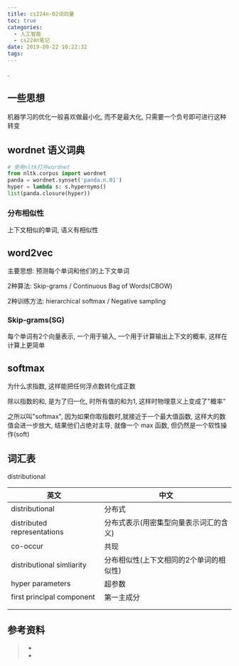 ```yaml
---
title: cs224n-02词向量
toc: true
categories:
  - 人工智能
  - cs224n笔记
date: 2019-09-22 10:22:32
tags:
---
```


.

## 一些思想

机器学习的优化一般喜欢做最小化, 而不是最大化, 只需要一个负号即可进行这种转变



## wordnet 语义词典

```python
# 使用nltk打开wordnet
from nltk.corpus import wordnet 
panda = wordnet.synset('panda.n.01')
hyper = lambda s: s.hypernyms()
list(panda.closure(hyper))    

```

### 分布相似性

上下文相似的单词, 语义有相似性



## word2vec

主要思想: 预测每个单词和他们的上下文单词

2种算法: Skip-grams  /  Continuous Bag of Words(CBOW)

2种训练方法: hierarchical softmax    /   Negative sampling

### Skip-grams(SG)

每个单词有2个向量表示, 一个用于输入, 一个用于计算输出上下文的概率, 这样在计算上更简单



## softmax

为什么求指数, 这样能把任何浮点数转化成正数

除以指数的和, 是为了归一化, 时所有值的和为1, 这样时物理意义上变成了"概率"

之所以叫"softmax", 因为如果你取指数时,就接近于一个最大值函数, 这样大的数值会进一步放大, 结果他们占绝对主导, 就像一个 max 函数, 但仍然是一个软性操作(soft)



## 词汇表

distributional  

| 英文                        | 中文                                    |
| --------------------------- | --------------------------------------- |
| distributional              | 分布式                                  |
| distributed representations | 分布式表示(用密集型向量表示词汇的含义)  |
| co-occur                    | 共现                                    |
| distributional simliarity   | 分布相似性(上下文相同的2个单词的相似性) |
| hyper parameters            | 超参数                                  |
| first principal component   | 第一主成分                              |
|                             |                                         |
|                             |                                         |



## 参考资料
> - []()
> - []()
